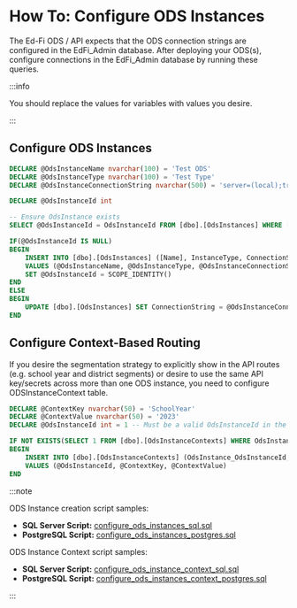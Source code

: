# How To: Configure ODS Instances

The Ed-Fi ODS / API expects that the ODS connection strings are configured in
the EdFi\_Admin database. After deploying your ODS(s), configure connections in
the EdFi\_Admin database by running these queries.

:::info

You should replace the values for variables with values you desire.

:::

## Configure ODS Instances

```sql
DECLARE @OdsInstanceName nvarchar(100) = 'Test ODS'
DECLARE @OdsInstanceType nvarchar(100) = 'Test Type'
DECLARE @OdsInstanceConnectionString nvarchar(500) = 'server=(local);trusted_connection=True;database=EdFi_ODS;application name=EdFi.Ods.WebApi;Encrypt=False'

DECLARE @OdsInstanceId int

-- Ensure OdsInstance exists
SELECT @OdsInstanceId = OdsInstanceId FROM [dbo].[OdsInstances] WHERE [Name] = @OdsInstanceName and InstanceType = @OdsInstanceType

IF(@OdsInstanceId IS NULL)
BEGIN
    INSERT INTO [dbo].[OdsInstances] ([Name], InstanceType, ConnectionString)
    VALUES (@OdsInstanceName, @OdsInstanceType, @OdsInstanceConnectionString)
    SET @OdsInstanceId = SCOPE_IDENTITY()
END
ELSE
BEGIN
    UPDATE [dbo].[OdsInstances] SET ConnectionString = @OdsInstanceConnectionString WHERE OdsInstanceId = @OdsInstanceId
END


```

## Configure Context-Based Routing

If you desire the segmentation strategy to explicitly show in the API routes
(e.g. school year and district segments) or desire to use the same API
key/secrets across more than one ODS instance, you need to configure
ODSInstanceContext table.

```sql
DECLARE @ContextKey nvarchar(50) = 'SchoolYear'
DECLARE @ContextValue nvarchar(50) = '2023'
DECLARE @OdsInstanceId int = 1 -- Must be a valid OdsInstanceId in the OdsInstances Table

IF NOT EXISTS(SELECT 1 FROM [dbo].[OdsInstanceContexts] WHERE OdsInstance_OdsInstanceId = @OdsInstanceId AND ContextKey = @ContextKey AND ContextValue = @ContextValue)
BEGIN
    INSERT INTO [dbo].[OdsInstanceContexts] (OdsInstance_OdsInstanceId, ContextKey, ContextValue)
    VALUES (@OdsInstanceId, @ContextKey, @ContextValue)
END
```

:::note

ODS Instance creation script samples:

* **SQL Server Script:** [configure_ods_instances_sql.sql](https://edfi.atlassian.net/wiki/download/attachments/23301477/configure_ods_instances_sql.sql?version=1&modificationDate=1708470934587&cacheVersion=1&api=v2)
* **PostgreSQL Script:** [configure_ods_instances_postgres.sql](https://edfi.atlassian.net/wiki/download/attachments/23301477/configure_ods_instances_postgres.sql?version=1&modificationDate=1708470934590&cacheVersion=1&api=v2)

ODS Instance Context script samples:

* **SQL Server Script:** [configure_ods_instance_context_sql.sql](https://edfi.atlassian.net/wiki/download/attachments/23301477/configure_ods_instance_context_sql.sql?version=1&modificationDate=1708470934597&cacheVersion=1&api=v2)
* **PostgreSQL Script:** [configure_ods_instances_context_postgres.sql](https://edfi.atlassian.net/wiki/download/attachments/23301477/configure_ods_instances_context_postgres.sql?version=1&modificationDate=1708470934603&cacheVersion=1&api=v2)

:::
